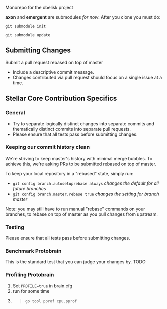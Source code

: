 
Monorepo for the obelisk project

**axon** and **emergent** are submodules *for now*. After you clone you must do:

`git submodule init`

`git submodule update`

## Submitting Changes

Submit a pull request rebased on top of master

 * Include a descriptive commit message.
 * Changes contributed via pull request should focus on a single issue at a time.


## Stellar Core Contribution Specifics

### General
* Try to separate logically distinct changes into separate commits and thematically distinct
  commits into separate pull requests.
* Please ensure that all tests pass before submitting changes. 

### Keeping our commit history clean

We're striving to keep master's history with minimal merge bubbles. To achieve this, we're asking
PRs to be submitted rebased on top of master.

To keep your local repository in a "rebased" state, simply run:
* `git config branch.autosetuprebase always` _changes the default for all future branches_
* `git config branch.master.rebase true` _changes the setting for branch master_

Note: you may still have to run manual "rebase" commands on your branches, to rebase on top of
master as you pull changes from upstream.

### Testing

Please ensure that all tests pass before submitting changes. 



### Benchmark Protobrain
This is the standard test that you can judge your changes by.
TODO


### Profiling Protobrain
1) Set `PROFILE=true` in brain.cfg
2) run for some time 
3) > `go tool pprof cpu.pprof`

